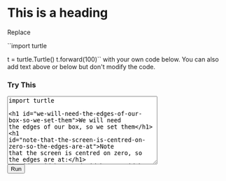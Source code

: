 # This is a heading

Replace

``import turtle

t = turtle.Turtle()
t.forward(100)``
with your own code below. You can also add text above or below but don't modify the code.


<script src="https://ajax.googleapis.com/ajax/libs/jquery/1.9.0/jquery.min.js" type="text/javascript"></script> 
<script src="https://cdn.jsdelivr.net/npm/skulpt@1.2.0/dist/skulpt.min.js" type="text/javascript"></script> 
<script src="https://cdn.jsdelivr.net/npm/skulpt@1.2.0/dist/skulpt-stdlib.js" type="text/javascript"></script> 

<script type="text/javascript"> 
function outf(text) { 
    var mypre = document.getElementById("output"); 
    mypre.innerHTML = mypre.innerHTML + text; 
} 
function builtinRead(x) {
    if (Sk.builtinFiles === undefined || Sk.builtinFiles["files"][x] === undefined)
            throw "File not found: '" + x + "'";
    return Sk.builtinFiles["files"][x];
}

function runit() { 
   var prog = document.getElementById("yourcode").value; 
   var mypre = document.getElementById("output"); 
   mypre.innerHTML = ''; 
   Sk.pre = "output";
   Sk.configure({output:outf, read:builtinRead}); 
   (Sk.TurtleGraphics || (Sk.TurtleGraphics = {})).target = 'mycanvas';
   var myPromise = Sk.misceval.asyncToPromise(function() {
       return Sk.importMainWithBody("<stdin>", false, prog, true);
   });
   myPromise.then(function(mod) {
       console.log('success');
   },
       function(err) {
       console.log(err.toString());
   });
} 
</script> 

<h3>Try This</h3> 
<form> 
<textarea id="yourcode" cols="40" rows="10">
import turtle

# We will need the edges of our box, so we set them
# Note that the screen is centred on zero, so the edges are at:
# -width / 2 and width / 2
# and -height / 2 and height / 2
width = 800
height = 800
floor=400
wall=400
window = turtle.Screen()
window.setup(width, height)
window.tracer(0)

ball = turtle.Turtle()
ball.penup()
ball.color("red")
ball.shape("circle")

tur = turtle.Turtle()

tleft=(-200,200)
tright=(200,200)
bleft=(-200,-200)
bright=(200,-200)
tur.penup()
tur.goto(tleft)
tur.pendown()
tur.goto(tright)
tur.goto(bright)
tur.goto(bleft)
tur.goto(tleft)
tur.hideturtle()




# Free fall acceleration -g
g = -9.81

# Timestep size
t = 0.0016

# Starting velocity
u = 0

ball.sety(200)


while True:
	v=(u+(g*t))
	s=(v*t)
	u=v	
	ball.sety(ball.ycor()+s)
	if ball.ycor()<-(floor/2):
		u=-v	
		v=(u+(g*t))
		s=(v*t)
		ball.sety(ball.ycor()+s)
	window.update()


</textarea><br /> 
<button type="button" onclick="runit()">Run</button> 
</form> 
<pre id="output" ></pre> 
<!-- If you want turtle graphics include a canvas -->
<div id="mycanvas"></div> 
